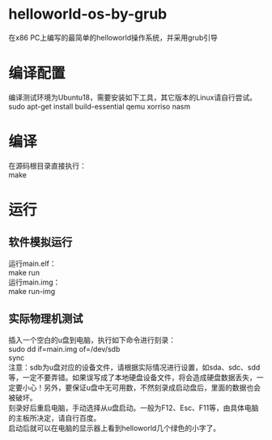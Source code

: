 # helloworld-os-by-grub
在x86 PC上编写的最简单的helloworld操作系统，并采用grub引导

# 编译配置
编译测试环境为Ubuntu18，需要安装如下工具，其它版本的Linux请自行尝试。<br>
sudo apt-get install build-essential qemu xorriso nasm

# 编译
在源码根目录直接执行：<br>
make

# 运行
## 软件模拟运行
运行main.elf：<br>
make run
<br>
运行main.img：<br>
make run-img
<br>
## 实际物理机测试
插入一个空白的u盘到电脑，执行如下命令进行刻录：<br>
sudo dd if=main.img of=/dev/sdb
<br>
sync
<br>
注意：sdb为u盘对应的设备文件，请根据实际情况进行设置，如sda、sdc、sdd等，一定不要弄错。如果误写成了本地硬盘设备文件，将会造成硬盘数据丢失，一定要小心！另外，要保证u盘中无可用数，不然刻录成启动盘后，里面的数据也会被破坏。<br>
刻录好后重启电脑，手动选择从u盘启动。一般为F12、Esc、F11等，由具体电脑的主板所决定，请自行百度。<br>
启动后就可以在电脑的显示器上看到helloworld几个绿色的小字了。
